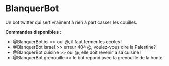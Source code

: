 # BlanquerBot
Un bot twitter qui sert vraiment à rien à part casser les couilles. 


**Commandes disponibles :**
- @BlanquerBot ici >> oui @, il faut fermer les ecoles !
- @BlanquerBot israel >> erreur 404 @, voulez-vous dire la Palestine?
- @BlanquerBot cuisine >> oui @, elle doit revenir a sa cuisine !
- @BlanquerBot grenouille >> le bot repond avec la grenouille de la honte. 
